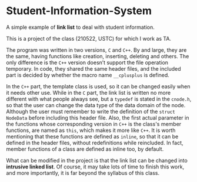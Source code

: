 # Student-Information-System

A simple example of **link list** to deal with student information.

This is a project of the class (210522, USTC) for which I work as TA.

The program was written in two versions, `C` and `C++`. By and large, they are the same, having functions like creation, inserting, deleting and others. The only difference is the `C++` version doesn’t support the file operation temporary. In code, they shared the same header files, and the included part is decided by whether the macro name `__cplusplus` is defined.

In the `C++` part, the template class is used, so it can be changed easily when it needs other use. While in the `C` part, the link list is written no more different with what people always see, but a `typedef` is stated in the `cnode.h`, so that the user can change the data type of the data domain of the node. Although the user must remember to write the definition of the `struct NodeData` before including this header file. Also, the first actual parameter in the functions whose corresponding version in `C++` is the class's member functions, are named as `this`, which makes it more like `C++`. It is worth mentioning that these functions are defined as `inline`, so that it can be defined in the header files, without redefinitions while reincluded. In fact, member functions of a class are defined as inline too, by default.

What can be modified in the project is that the link list can be changed into **intrusive linked list**. Of course, it may take lots of time to finish this work, and more importantly, it is far beyond the syllabus of this class.

